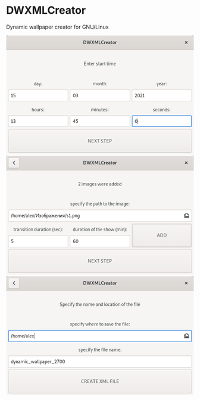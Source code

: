 # DWXMLCreator
Dynamic wallpaper creator for GNU/Linux

![screenshot.png](/data/s1.png)
![screenshot.png](/data/s2.png)
![screenshot.png](/data/s3.png)
